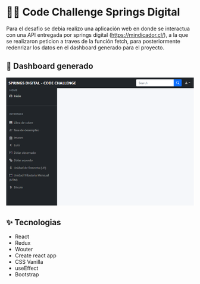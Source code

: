 # 👨‍💻 Code Challenge Springs Digital

Para el desafio se debia realizo una aplicación web en donde se interactua con una API entregada por springs digital (https://mindicador.cl/), a la que se realizaron peticion a traves de la función fetch, para posteriormente redenrizar los datos en el dashboard generado para el proyecto.

## 🦾 Dashboard generado
<div align="center">
<img src="./doc/page.png" />
</div>


## ✨ Tecnologias
- React 
- Redux
- Wouter
- Create react app
- CSS Vanilla
- useEffect
- Bootstrap
